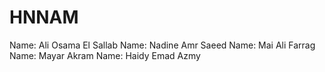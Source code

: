 # HNNAM
Name: Ali Osama El Sallab
Name: Nadine Amr Saeed 
Name: Mai Ali Farrag
Name: Mayar Akram
Name: Haidy Emad Azmy

